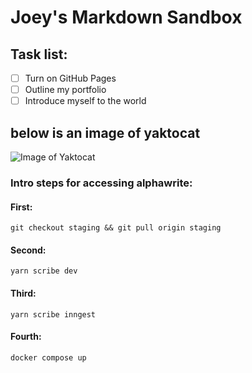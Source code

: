 # Joey's Markdown Sandbox

## Task list:
- [ ] Turn on GitHub Pages
- [ ] Outline my portfolio
- [ ] Introduce myself to the world

## below is an image of yaktocat
![Image of Yaktocat](https://octodex.github.com/images/yaktocat.png)

### Intro steps for accessing alphawrite:
#### First:
```
git checkout staging && git pull origin staging
```
#### Second:
```
yarn scribe dev
```
#### Third:
```
yarn scribe inngest
```
#### Fourth:
```
docker compose up
```
